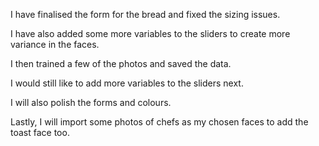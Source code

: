 I have finalised the form for the bread and fixed the sizing issues.

I have also added some more variables to the sliders to create more variance in the faces.

I then trained a few of the photos and saved the data. 

I would still like to add more variables to the sliders next.

I will also polish the forms and colours.

Lastly, I will import some photos of chefs as my chosen faces to add the toast face too.

